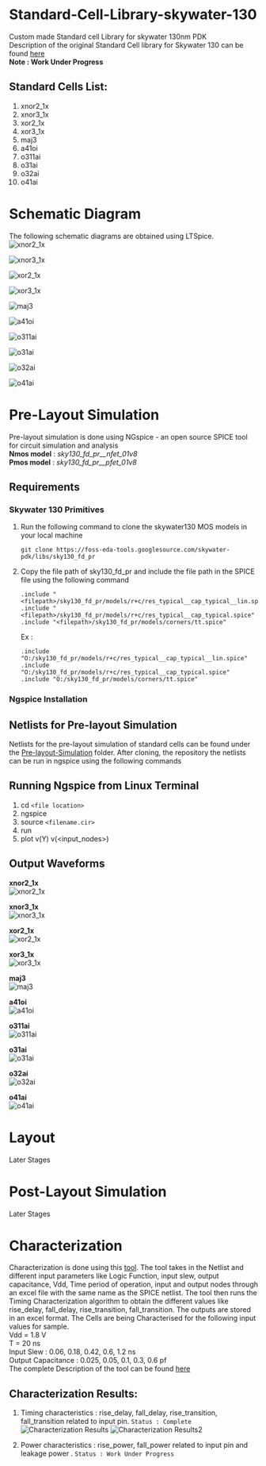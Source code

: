 # Standard-Cell-Library-skywater-130
Custom made Standard cell Library for skywater 130nm PDK <br/>
Description of the original Standard Cell library for Skywater 130 can be found [here](http://diychip.org/sky130/sky130_fd_sc_lp/cells/)<br/>
**Note : Work Under Progress**
## Standard Cells List:
1. xnor2_1x
2. xnor3_1x
3. xor2_1x
4. xor3_1x
5. maj3
6. a41oi
7. o311ai
8. o31ai
9. o32ai
10. o41ai

# Schematic Diagram
The following schematic diagrams are obtained using LTSpice. <br/>
<img src="https://github.com/akilm/Standard-Cell-Library-skywater-130/blob/main/Schematics/Schematic%20Images/xnor2_1x.PNG" 
alt="xnor2_1x" >


<img src="https://github.com/akilm/Standard-Cell-Library-skywater-130/blob/main/Schematics/Schematic%20Images/xnor3_1x.PNG" 
alt="xnor3_1x" >

<img src="https://github.com/akilm/Standard-Cell-Library-skywater-130/blob/main/Schematics/Schematic%20Images/xor2_1x.PNG" 
alt="xor2_1x" >

<img src="https://github.com/akilm/Standard-Cell-Library-skywater-130/blob/main/Schematics/Schematic%20Images/xor3_1x.PNG" 
alt="xor3_1x" >

<img src="https://github.com/akilm/Standard-Cell-Library-skywater-130/blob/main/Schematics/Schematic%20Images/maj3.PNG" 
alt="maj3" >

<img src="https://github.com/akilm/Standard-Cell-Library-skywater-130/blob/main/Schematics/Schematic%20Images/a41oi.PNG" 
alt="a41oi" >

<img src="https://github.com/akilm/Standard-Cell-Library-skywater-130/blob/main/Schematics/Schematic%20Images/o311ai.PNG" 
alt="o311ai" >

<img src="https://github.com/akilm/Standard-Cell-Library-skywater-130/blob/main/Schematics/Schematic%20Images/o31ai.PNG" 
alt="o31ai" >

<img src="https://github.com/akilm/Standard-Cell-Library-skywater-130/blob/main/Schematics/Schematic%20Images/o32ai.PNG" 
alt="o32ai" >

<img src="https://github.com/akilm/Standard-Cell-Library-skywater-130/blob/main/Schematics/Schematic%20Images/o41ai.PNG" 
alt="o41ai" >

# Pre-Layout Simulation 
Pre-layout simulation is done using NGspice - an open source SPICE tool for circuit simulation and analysis <br/>
**Nmos model** : *sky130_fd_pr__nfet_01v8* <br/>
**Pmos model** : *sky130_fd_pr__pfet_01v8*

## Requirements 

### Skywater 130 Primitives
1. Run the following command to clone the skywater130 MOS models in your local machine 
    ```
    git clone https://foss-eda-tools.googlesource.com/skywater-pdk/libs/sky130_fd_pr
    ```
2. Copy the file path of sky130_fd_pr and include the file path in the SPICE file using the following command
    ```
    .include "<filepath>/sky130_fd_pr/models/r+c/res_typical__cap_typical__lin.spice"
    .include "<filepath>/sky130_fd_pr/models/r+c/res_typical__cap_typical.spice"
    .include "<filepath>/sky130_fd_pr/models/corners/tt.spice"
    ```
    Ex : 
    ```
    .include "O:/sky130_fd_pr/models/r+c/res_typical__cap_typical__lin.spice"
    .include "O:/sky130_fd_pr/models/r+c/res_typical__cap_typical.spice"
    .include "O:/sky130_fd_pr/models/corners/tt.spice"
    ```
### Ngspice Installation

## Netlists for Pre-layout Simulation
Netlists for the pre-layout simulation of standard cells can be found under the [Pre-layout-Simulation](https://github.com/akilm/Standard-Cell-Library-skywater-130/tree/main/Pre-Layout-Simulation) folder. After cloning, the repository the netlists can be run in ngspice using the following commands

## Running Ngspice from Linux Terminal
1. cd  `<file location>`
2. ngspice 
3. source  `<filename.cir>` 
4. run 
5. plot v(Y) v(<input_nodes>) 

## Output Waveforms
**xnor2_1x** <br/>
<img src="https://github.com/akilm/Standard-Cell-Library-skywater-130/blob/main/Pre-Layout-Simulation/Waveforms/xnor2_1x_waveforms.PNG" 
alt="xnor2_1x" >

**xnor3_1x** <br/>
<img src="https://github.com/akilm/Standard-Cell-Library-skywater-130/blob/main/Pre-Layout-Simulation/Waveforms/xnor3_1x_waveforms.PNG" 
alt="xnor3_1x" >

**xor2_1x** <br/>
<img src="https://github.com/akilm/Standard-Cell-Library-skywater-130/blob/main/Pre-Layout-Simulation/Waveforms/xor2_1x_waveforms.PNG" 
alt="xor2_1x" >

**xor3_1x** <br/>
<img src="https://github.com/akilm/Standard-Cell-Library-skywater-130/blob/main/Pre-Layout-Simulation/Waveforms/xor3_1x_waveforms.PNG" 
alt="xor3_1x" >

**maj3** <br/>
<img src="https://github.com/akilm/Standard-Cell-Library-skywater-130/blob/main/Pre-Layout-Simulation/Waveforms/maj3_waveforms.PNG" 
alt="maj3" >

**a41oi** <br/>
<img src="https://github.com/akilm/Standard-Cell-Library-skywater-130/blob/main/Pre-Layout-Simulation/Waveforms/a41oi_waveforms.PNG" 
alt="a41oi" >

**o311ai** <br/>
<img src="https://github.com/akilm/Standard-Cell-Library-skywater-130/blob/main/Pre-Layout-Simulation/Waveforms/o311ai_waveforms.PNG" 
alt="o311ai" >

**o31ai** <br/>
<img src="https://github.com/akilm/Standard-Cell-Library-skywater-130/blob/main/Pre-Layout-Simulation/Waveforms/o31ai_waveforms.PNG" 
alt="o31ai" >

**o32ai** <br/>
<img src="https://github.com/akilm/Standard-Cell-Library-skywater-130/blob/main/Pre-Layout-Simulation/Waveforms/o32ai_waveforms.PNG" 
alt="o32ai" >

**o41ai** <br/>
<img src="https://github.com/akilm/Standard-Cell-Library-skywater-130/blob/main/Pre-Layout-Simulation/Waveforms/o41ai_waveforms.PNG" 
alt="o41ai" >

# Layout
Later Stages

# Post-Layout Simulation
Later Stages

# Characterization
Characterization is done using this [tool](https://github.com/akilm/Standard-Cell-Characterization). The tool takes in the Netlist and different input parameters like Logic Function, input slew,  output capacitance, Vdd, Time period of operation, input and output nodes through an excel file with the same name as the SPICE netlist. The tool then runs the Timing Characterization algorithm to obtain the different values like rise_delay, fall_delay, rise_transition, fall_transition. The outputs are stored in an excel format. The Cells are being Characterised for the following input values for sample. <br/>
Vdd = 1.8 V <br/>
T = 20 ns  <br/>
Input Slew : 0.06, 0.18, 0.42, 0.6, 1.2 ns  <br/>
Output Capacitance : 0.025, 0.05, 0.1, 0.3, 0.6 pf  <br/>
The complete Description of the tool can be found [here](https://github.com/akilm/Standard-Cell-Characterization)

## Characterization Results:
1. Timing characteristics : rise_delay, fall_delay, rise_transition, fall_transition related to input pin.
    ``` Status : Complete ``` 
    <img src="https://github.com/akilm/Standard-Cell-Characterization/blob/main/Image%20Files/Characterization%20Results_1.PNG" 
alt="Characterization Results" >
    <img src="https://github.com/akilm/Standard-Cell-Characterization/blob/main/Image%20Files/Characterization%20Results_2.PNG" 
alt="Characterization Results2" >
    

2) Power characteristics : rise_power, fall_power related to input pin and leakage power . 
 ``` Status : Work Under Progress ```  
